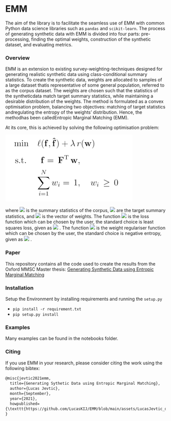 # EMM
The aim of the library is to facilitate the seamless use of EMM with common Python data science libraries such as ```pandas``` and ```scikit-learn```. The process of generating synthetic data with EMM is divided into four parts: pre-processing, finding the optimal weights, construction of the synthetic dataset, and evaluating metrics.

### Overview
EMM is an extension to existing survey-weighting-techniques designed for generating realistic synthetic data using class-conditional summary statistics.  To create the synthetic data,  weights are allocated to samples of a large dataset thatis  representative  of  some  general  population,  referred  to  as  the corpus dataset.  The weights are chosen such that the statistics of the syntheticdata match target summary statistics, while maintaining a desirable distribution of the weights.  The method is formulated as a convex optimisation problem, balancing two objectives:  matching of target statistics andregulating  the  entropy  of  the  weights’  distribution.   Hence,  the  methodhas  been  calledEntropic  Marginal  Matching  (EMM).

At its core, this is achieved by solving the following optimisation problem:

<img src="https://github.com/LucasKIJ/EMM/blob/main/assets/readme_opti.png" alt="drawing" width="400"/>

where <img src="https://render.githubusercontent.com/render/math?math=\mathbf f"> is the summary statistics of the corpus, <img src="https://render.githubusercontent.com/render/math?math=\hat{\mathbf f}"> are the target summary statistics, and <img src="https://render.githubusercontent.com/render/math?math=\mathbf w"> is the vector of weights. The function <img src="https://render.githubusercontent.com/render/math?math=\ell(\cdot,\cdot)"> is the loss function which can be chosen by the user, the standard choice is least squares loss, given as <img src="https://render.githubusercontent.com/render/math?math=\ell(\mathbf f, \hat{\mathbf f}) = (\mathbf f - \hat{\mathbf f})^2"> . The function <img src="https://render.githubusercontent.com/render/math?math=\r(\cdot,\cdot)"> is the weight regulariser function which can be chosen by the user, the standard choice is negative entropy, given as <img src="https://render.githubusercontent.com/render/math?math=\r(\mathbf w) = \sum_{i=1}^N w_i \log w_i"> . 

### Paper
This repository contains all the code used to create the results from the Oxford MMSC Master thesis:
[Generating Synthetic Data using Entropic Marginal Matching](https://github.com/LucasKIJ/EMM/blob/main/assets/LucasJevtic_dissertation.pdf)

### Installation
Setup the Environment by installing requirements and running the ```setup.py```
- ```pip install -r requirement.txt```
- ```pip setup.py install```

### Examples
Many examples can be found in the notebooks folder.

### Citing
If you use EMM in your research, please consider citing the work using the following bibtex:
```
@misc{jevtic2021emm,
  title={Generating Sythetic Data using Entropic Marginal Matching},
  author={Lucas Jevtic},
  month={September},
  year={2021},
  howpublished={\texttt{https://github.com/LucasKIJ/EMM/blob/main/assets/LucasJevtic_dissertation.pdf}}
}
```
